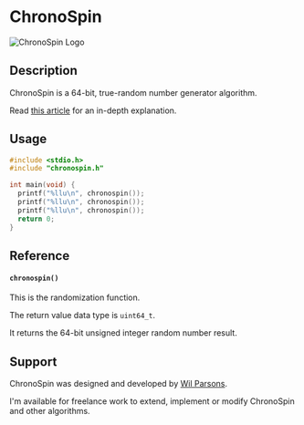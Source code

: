 # ChronoSpin
![ChronoSpin Logo](https://repository-images.githubusercontent.com/740210808/0bc159d2-f45b-4024-8233-f8806ca4283c)

## Description
ChronoSpin is a 64-bit, true-random number generator algorithm.

Read [this article](https://medium.com/@wilparsons/chronospin-is-a-new-64-bit-trng-based-on-nanosecond-timing-without-arithmetic-operations-68637db4cc86) for an in-depth explanation.

## Usage
``` c
#include <stdio.h>
#include "chronospin.h"

int main(void) {
  printf("%llu\n", chronospin());
  printf("%llu\n", chronospin());
  printf("%llu\n", chronospin());
  return 0;
}
```

## Reference
#### `chronospin()`
This is the randomization function.

The return value data type is `uint64_t`.

It returns the 64-bit unsigned integer random number result.

## Support
ChronoSpin was designed and developed by [Wil Parsons](https://wilparsons.github.io).

I'm available for freelance work to extend, implement or modify ChronoSpin and other algorithms.

